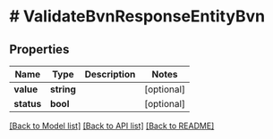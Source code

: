 # # ValidateBvnResponseEntityBvn

## Properties

Name | Type | Description | Notes
------------ | ------------- | ------------- | -------------
**value** | **string** |  | [optional]
**status** | **bool** |  | [optional]

[[Back to Model list]](../../README.md#models) [[Back to API list]](../../README.md#endpoints) [[Back to README]](../../README.md)
